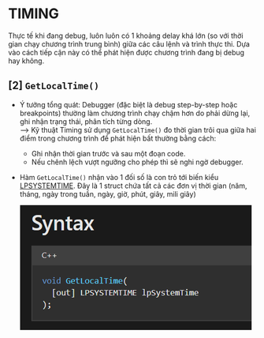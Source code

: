 # TIMING
Thực tế khi đang debug, luôn luôn có 1 khoảng delay khá lớn (so với thời gian chạy chương trình trung bình) giữa các câu lệnh và trình thực thi. Dựa vào cách tiếp cận này có thể phát hiện được chương trình đang bị debug hay không.

## **[2] `GetLocalTime()`**
- Ý tưởng tổng quát: Debugger (đặc biệt là debug step-by-step hoặc breakpoints) thường làm chương trình chạy chậm hơn do phải dừng lại, ghi nhận trạng thái, phân tích từng dòng.</br>
--> Kỹ thuật Timing sử dụng `GetLocalTime()` đo thời gian trôi qua giữa hai điểm trong chương trình để phát hiện bất thường bằng cách:
  - Ghi nhận thời gian trước và sau một đoạn code.
  - Nếu chênh lệch vượt ngưỡng cho phép thì sẽ nghi ngờ debugger.

- Hàm `GetLocalTime()` nhận vào 1 đối số là con trỏ tới biến kiểu [LPSYSTEMTIME](https://learn.microsoft.com/en-us/windows/win32/api/minwinbase/ns-minwinbase-systemtime). Đây là 1 struct chứa tất cả các đơn vị thời gian (năm, tháng, ngày trong tuần, ngày, giờ, phút, giây, mili giây)

  ![alt text](../__images__/getlocaltime-1.png)